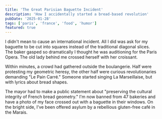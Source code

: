 ```yaml
---
title: 'The Great Parisian Baguette Incident'
description: 'How I accidentally started a bread-based revolution'
pubDate: '2025-01-28'
tags: ['paris', 'france', 'food', 'humor']
featured: true
---
```


I didn't mean to cause an international incident. All I did was ask for my baguette to be cut into squares instead of the traditional diagonal slices. The baker gasped so dramatically I thought he was auditioning for the Paris Opera. The old lady behind me crossed herself with her croissant.

Within minutes, a crowd had gathered outside the boulangerie. Half were protesting my geometric heresy, the other half were curious revolutionaries demanding "Le Pain Carré." Someone started singing La Marseillaise, but with lyrics about bread shapes.

The mayor had to make a public statement about "preserving the cultural integrity of French bread geometry." I'm now banned from 47 bakeries and have a photo of my face crossed out with a baguette in their windows. On the bright side, I've been offered asylum by a rebellious gluten-free café in the Marais.
